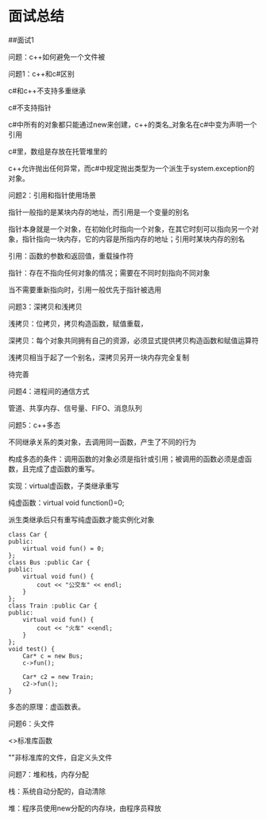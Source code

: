 # 面试总结

##面试1

问题：c++如何避免一个文件被



问题1：c++和c#区别

c#和c++不支持多重继承

c#不支持指针

c#中所有的对象都只能通过new来创建，c++的类名_对象名在c#中变为声明一个引用

c#里，数组是存放在托管堆里的

c++允许抛出任何异常，而c#中规定抛出类型为一个派生于system.exception的对象。

问题2：引用和指针使用场景

指针一般指的是某块内存的地址，而引用是一个变量的别名

指针本身就是一个对象，在初始化时指向一个对象，在其它时刻可以指向另一个对象，指针指向一块内存，它的内容是所指内存的地址；引用时某块内存的别名

引用：函数的参数和返回值，重载操作符

指针：存在不指向任何对象的情况；需要在不同时刻指向不同对象

当不需要重新指向时，引用一般优先于指针被选用

问题3：深拷贝和浅拷贝

浅拷贝：位拷贝，拷贝构造函数，赋值重载，

深拷贝：每个对象共同拥有自己的资源，必须显式提供拷贝构造函数和赋值运算符

浅拷贝相当于起了一个别名，深拷贝另开一块内存完全复制

待完善

问题4：进程间的通信方式

管道、共享内存、信号量、FIFO、消息队列

问题5：c++多态

不同继承关系的类对象，去调用同一函数，产生了不同的行为

构成多态的条件：调用函数的对象必须是指针或引用；被调用的函数必须是虚函数，且完成了虚函数的重写。

实现：virtual虚函数，子类继承重写

纯虚函数：virtual void function()=0;

派生类继承后只有重写纯虚函数才能实例化对象

```
class Car {
public:
	virtual void fun() = 0;
};
class Bus :public Car {
public:
	virtual void fun() {
		cout << "公交车" << endl;
	}
};
class Train :public Car {
public:
	virtual void fun() {
		cout << "火车" <<endl;
	}
};
void test() {
	Car* c = new Bus;
	c->fun();

	Car* c2 = new Train;
	c2->fun();
}
```

多态的原理：虚函数表。



问题6：头文件

<>标准库函数

""非标准库的文件，自定义头文件

问题7：堆和栈，内存分配

栈：系统自动分配的，自动清除

堆：程序员使用new分配的内存块，由程序员释放

